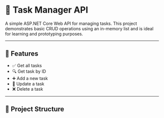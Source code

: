 # 📝 Task Manager API

A simple ASP.NET Core Web API for managing tasks. This project demonstrates basic CRUD operations using an in-memory list and is ideal for learning and prototyping purposes.

---

## 🚀 Features

- ✅ Get all tasks
- 🔍 Get task by ID
- ➕ Add a new task
- 📝 Update a task
- ❌ Delete a task

---

## 📁 Project Structure

